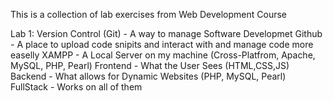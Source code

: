 This is a collection of lab exercises from Web Development Course

Lab 1:
Version Control (Git) - A way to manage Software Developmet
Github - A place to upload code snipits and interact with and manage code more easelly
XAMPP - A Local Server on my machine (Cross-Platfrom, Apache, MySQL, PHP, Pearl)
Frontend - What the User Sees (HTML,CSS,JS)
Backend - What allows for Dynamic Websites (PHP, MySQL, Pearl)
FullStack - Works on all of them
